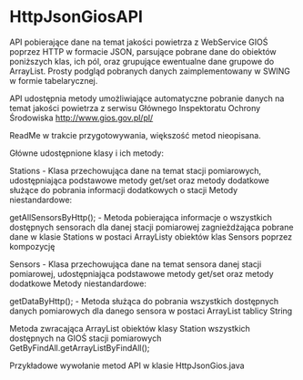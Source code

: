 # HttpJsonGiosAPI

API pobierające dane na temat jakości powietrza z WebService GIOŚ poprzez HTTP w formacie JSON, parsujące pobrane dane do obiektów poniższych klas, ich pól, oraz grupujące ewentualne dane grupowe do ArrayList. Prosty podgląd pobranych danych zaimplementowany w SWING w formie tabelarycznej.

API udostępnia metody umożliwiające automatyczne pobranie danych na temat jakości powietrza z serwisu Głównego Inspektoratu Ochrony Środowiska http://www.gios.gov.pl/pl/ 

ReadMe w trakcie przygotowywania, większość metod nieopisana.

Główne udostępnione klasy i ich metody:

Stations - Klasa przechowująca dane na temat stacji pomiarowych, udostępniająca podstawowe metody get/set oraz metody dodatkowe służące do pobrania informacji dodatkowych o stacji
Metody niestandardowe:

getAllSensorsByHttp(); - Metoda pobierająca informacje o wszystkich dostępnych sensorach dla danej stacji pomiarowej zagnieżdżająca pobrane dane w klasie Stations w postaci ArrayListy obiektów klas Sensors poprzez kompozycję

Sensors - Klasa przechowująca dane na temat sensora danej stacji pomiarowej, udostępniająca podstawowe metody get/set oraz metody dodatkowe
Metody niestandardowe:

getDataByHttp(); - Metoda służąca do pobrania wszystkich dostępnych danych pomiarowych dla danego sensora w postaci ArrayList tablicy String


Metoda zwracająca ArrayList obiektów klasy Station wszystkich dostępnych na GIOŚ stacji pomiarowych
GetByFindAll.getArrayListByFindAll();





Przykładowe wywołanie metod API w klasie HttpJsonGios.java
